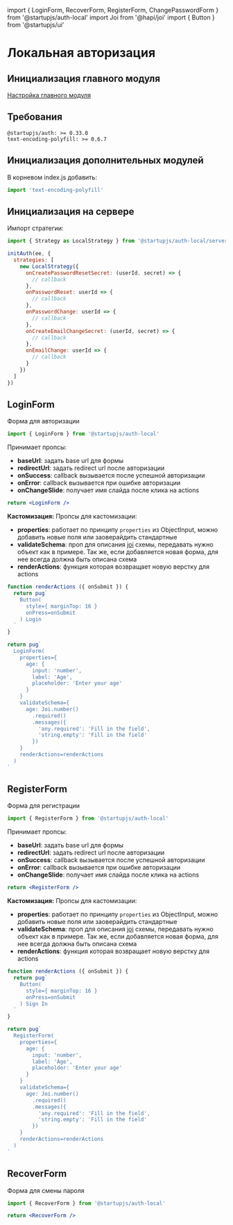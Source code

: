 import { LoginForm, RecoverForm, RegisterForm, ChangePasswordForm } from '@startupjs/auth-local'
import Joi from '@hapi/joi'
import { Button } from '@startupjs/ui'

# Локальная авторизация

## Инициализация главного модуля
[Настройка главного модуля](/docs/auth/main)

## Требования

```
@startupjs/auth: >= 0.33.0
text-encoding-polyfill: >= 0.6.7
```

## Инициализация дополнительных модулей

В корневом index.js добавить:
```js
import 'text-encoding-polyfill'
```

## Инициализация на сервере
Импорт стратегии:
```js
import { Strategy as LocalStrategy } from '@startupjs/auth-local/server'
```

```js
initAuth(ee, {
  strategies: [
    new LocalStrategy({
      onCreatePasswordResetSecret: (userId, secret) => {
        // callback
      },
      onPasswordReset: userId => {
        // callback
      },
      onPasswordChange: userId => {
        // callback
      },
      onCreateEmailChangeSecret: (userId, secret) => {
        // callback
      },
      onEmailChange: userId => {
        // callback
      }
    })
  ]
})
```

## LoginForm
Форма для авторизации
```js
import { LoginForm } from '@startupjs/auth-local'
```

Принимает пропсы:
- **baseUrl**: задать base url для формы
- **redirectUrl**: задать redirect url после авторизации
- **onSuccess**: callback вызывается после успешной авторизации
- **onError**: callback вызывается при ошибке авторизации
- **onChangeSlide**: получает имя слайда после клика на actions
```jsx example
return <LoginForm />
```

**Кастомизация:**
Пропсы для кастомизации:
- **properties**: работает по принципу `properties` из ObjectInput, можно добавить новые поля или заоверайдить стандартные
- **validateSchema**: проп для описания [joi](https://joi.dev/api/) схемы, передавать нужно объект как в примере. Так же, если добавляется новая форма, для нее всегда должна быть описана схема
- **renderActions**: функция которая возвращает новую верстку для actions

```jsx example
function renderActions ({ onSubmit }) {
  return pug`
    Button(
      style={ marginTop: 16 }
      onPress=onSubmit
    ) Login
  `
}

return pug`
  LoginForm(
    properties={
      age: {
        input: 'number',
        label: 'Age',
        placeholder: 'Enter your age'
      }
    }
    validateSchema={
      age: Joi.number()
        .required()
        .messages({
          'any.required': 'Fill in the field',
          'string.empty': 'Fill in the field'
        })
    }
    renderActions=renderActions
  )
`
```

## RegisterForm
Форма для регистрации
```js
import { RegisterForm } from '@startupjs/auth-local'
```

Принимает пропсы:
- **baseUrl**: задать base url для формы
- **redirectUrl**: задать redirect url после авторизации
- **onSuccess**: callback вызывается после успешной авторизации
- **onError**: callback вызывается при ошибке авторизации
- **onChangeSlide**: получает имя слайда после клика на actions

```jsx example
return <RegisterForm />
```

**Кастомизация:**
Пропсы для кастомизации:
- **properties**: работает по принципу `properties` из ObjectInput, можно добавить новые поля или заоверайдить стандартные
- **validateSchema**: проп для описания [joi](https://joi.dev/api/) схемы, передавать нужно объект как в примере. Так же, если добавляется новая форма, для нее всегда должна быть описана схема
- **renderActions**: функция которая возвращает новую верстку для actions

```jsx example
function renderActions ({ onSubmit }) {
  return pug`
    Button(
      style={ marginTop: 16 }
      onPress=onSubmit
    ) Sign In
  `
}

return pug`
  RegisterForm(
    properties={
      age: {
        input: 'number',
        label: 'Age',
        placeholder: 'Enter your age'
      }
    }
    validateSchema={
      age: Joi.number()
        .required()
        .messages({
          'any.required': 'Fill in the field',
          'string.empty': 'Fill in the field'
        })
    }
    renderActions=renderActions
  )
`
```

## RecoverForm
Форма для смены пароля
```js
import { RecoverForm } from '@startupjs/auth-local'
```
```jsx example
return <RecoverForm />
```
